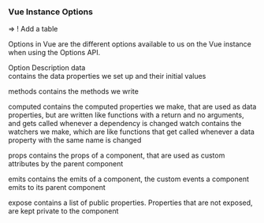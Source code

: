 ### Vue Instance Options

=> ! Add a table 

Options in Vue are the different options available to us on the Vue instance when using the Options API.

Option	Description
data	
contains the data properties we set up and their initial values

methods	
contains the methods we write

computed	contains the computed properties we make, that are used as data properties, but are written like functions with a return and no arguments, and gets called whenever a dependency is changed
watch	contains the watchers we make, which are like functions that get called whenever a data property with the same name is changed

props	contains the props of a component, that are used as custom attributes by the parent component

emits	contains the emits of a component, the custom events a component emits to its parent component

expose	contains a list of public properties. Properties that are not exposed, are kept private to the component
